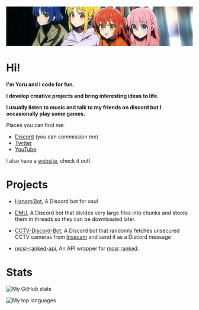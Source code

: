 ![Banner](./banner.jpeg)

# Hi!
**I'm Yoru and I code for fun.**

**I develop creative projects and bring interesting ideas to life.**

**I usually listen to music and talk to my friends on discord but I occasionally play some games.**

Places you can find me:

- [Discord](https://discord.com/users/372343076578131968) (you can commission me)
- [Twitter](https://twitter.com/ken_yoru)
- [YouTube](https://www.youtube.com/@yorunoken/)

I also have a [website](https://yoru.com.tr/), check it out!

# Projects
- [HanamiBot](https://github.com/YoruNoKen/HanamiBot), A Discord bot for osu!

- [DMU](https://github.com/YoruNoKen/discord-mass-uploader), A Discord bot that divides very large files into chunks and stores them in threads so they can be downloaded later.

- [CCTV-Discord-Bot](https://github.com/YoruNoKen/CCTV-Discord-Bot), A Discord bot that randomly fetches unsecured CCTV cameras from [Insecam](http://www.insecam.org/) and send it as a Discord message

- [mcsr-ranked-api](https://github.com/YoruNoKen/mcsr-ranked-api), An API wrapper for [mcsr ranked](https://mcsrranked.com/).

# Stats

![My GitHub stats](https://github-readme-stats.vercel.app/api?username=yorunoken&show_icons=true&theme=radical)

![My top languages](https://github-readme-stats.vercel.app/api/top-langs/?username=yorunoken&theme=radical)
